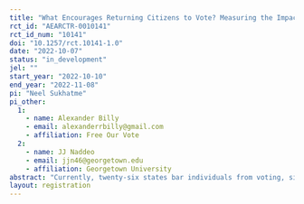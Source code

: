 ```yaml
---
title: "What Encourages Returning Citizens to Vote? Measuring the Impact of Different Forms of Voter Outreach in Iowa"
rct_id: "AEARCTR-0010141"
rct_id_num: "10141"
doi: "10.1257/rct.10141-1.0"
date: "2022-10-07"
status: "in_development"
jel: ""
start_year: "2022-10-10"
end_year: "2022-11-08"
pi: "Neel Sukhatme"
pi_other:
  1:
    - name: Alexander Billy
    - email: alexanderrbilly@gmail.com
    - affiliation: Free Our Vote
  2:
    - name: JJ Naddeo
    - email: jjn46@georgetown.edu
    - affiliation: Georgetown University
abstract: "Currently, twenty-six states bar individuals from voting, simply on the basis of convictions in their past. On August 5, 2020, Governor Kim Reynolds of Iowa issued Executive Order 7 which fully restored voting rights to Iowans with past convictions once the terms of incarceration, probation, parole, or special sentence were completed. Despite this recent change in law, uncertainty for many potential beneficiaries about eligibility, paired with the fact that voting illegally in Iowa can carry a punishment of up to 5 years of imprisonment, may cause many individuals with prior felonies to not embrace their newly obtained opportunity to vote. Accordingly, voter turnout among this population can likely be bolstered by targeted information campaigns. This paper aims to measure the impact of such an outreach effort. Specifically, we seek to measure how outreach using traditional mailers---a commonly used but expensive method for voter outreach---compares with outreach using social media and mixed social media/opt-in SMS campaigns."
layout: registration
---
```


